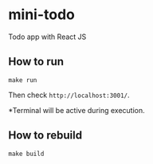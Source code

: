 # mini-todo
Todo app with React JS

## How to run
```
make run
```
Then check `http://localhost:3001/`.

*Terminal will be active during execution.

## How to rebuild
```
make build
```
